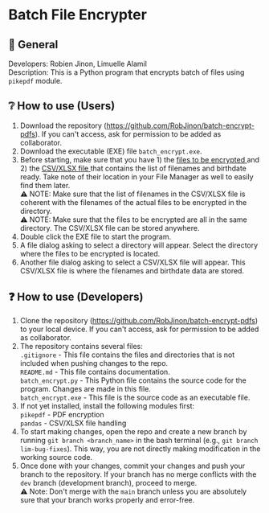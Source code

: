 # Batch File Encrypter

## 📝 General
Developers: Robien Jinon, Limuelle Alamil <br />
Description: This is a Python program that encrypts batch of files using `pikepdf` module.

## ❔ How to use (Users)
1. Download the repository (https://github.com/RobJinon/batch-encrypt-pdfs). If you can't access, ask for permission to be added as collaborator.
2. Download the executable (EXE) file `batch_encrypt.exe`.
3. Before starting, make sure that you have 1) the <ins> files to be encrypted </ins> and 2) the <ins> CSV/XLSX file </ins> that contains the list of filenames and birthdate ready. Take note of their location in your File Manager as well to easily find them later. <br />
⚠️ NOTE: Make sure that the list of filenames in the CSV/XLSX file is coherent with the filenames of the actual files to be encrypted in the directory. <br />
⚠️ NOTE: Make sure that the files to be encrypted are all in the same directory. The CSV/XLSX file can be stored anywhere.
4. Double click the EXE file to start the program.
5. A file dialog asking to select a directory will appear. Select the directory where the files to be encrypted is located.
6. Another file dialog asking to select a CSV/XLSX file will appear. This CSV/XLSX file is where the filenames and birthdate data are stored.

## ❓ How to use (Developers)
1. Clone the repository (https://github.com/RobJinon/batch-encrypt-pdfs) to your local device. If you can't access, ask for permission to be added as collaborator.
2. The repository contains several files: <br />
   `.gitignore` - This file contains the files and directories that is not included when pushing changes to the repo.<br />
   `README.md` - This file contains documentation.<br />
   `batch_encrypt.py` - This Python file contains the source code for the program. Changes are made in this file.<br />
   `batch_encrypt.exe` - This file is the source code as an executable file.
3. If not yet installed, install the following modules first:<br />
   `pikepdf` - PDF encryption<br />
   `pandas` - CSV/XLSX file handling
4. To start making changes, open the repo and create a new branch by running `git branch <branch_name>` in the bash terminal (e.g., `git branch lim-bug-fixes`). This way, you are not directly making modification in the working source code.
5. Once done with your changes, commit your changes and push your branch to the repository. If your branch has no merge conflicts with the `dev` branch (development branch), proceed to merge. <br />
⚠️ Note: Don't merge with the `main` branch unless you are absolutely sure that your branch works properly and error-free.
   
